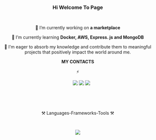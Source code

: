 <h3 align="center">Hi Welcome To Page</h3>

<br/>

<div align="center">
 
🔭 I’m currently working on **a marketplace**
 
🌱 I’m currently learning **Docker, AWS, Express. js and MongoDB**

💬 I'm eager to absorb my knowledge and contribute them to meaningful projects that positively impact the world around me.


**MY CONTACTS** 

⚡

 </div>
 
<div align="center"> 
  &nbsp;&nbsp;&nbsp;&nbsp;&nbsp;&nbsp;&nbsp;&nbsp;&nbsp;
  <a href="mailto:muhtormaxkamov770@gmail.com?"><img src="https://img.shields.io/badge/gmail-%23D14836.svg?&style=for-the-badge&logo=gmail&logoColor=white" style="max-width: 100%;"></a>
<a href="https://clone13.github.io/" rel="nofollow"><img src="https://img.shields.io/badge/Portfolio-%23000000.svg?style=for-the-badge&logo=firefox&logoColor=#FF7139" style="max-width: 100%;"></a>
  <a href="https://www.linkedin.com/in/mukhtor-makhkamov/" rel="nofollow"><img src="https://img.shields.io/badge/linkedin-%230077B5.svg?&style=for-the-badge&logo=linkedin&logoColor=white" style="max-width: 100%;"></a>&nbsp;&nbsp;&nbsp;&nbsp;
 <a herf="https://clone13.github.io/" src="https://img.shields.io/badge/Portfolio-%23000000.svg?style=for-the-badge&logo=firefox&logoColor=#FF7139" style="max-width: 100%></a>
 <img src="https://img.shields.io/badge/Portfolio-%23000000.svg?style=for-the-badge&logo=firefox&logoColor=#FF7139"></img>
  
</div>

<br/>
<h2 align="center"></h2>
<br/>
<p align="center">⚒️ Languages-Frameworks-Tools ⚒️</p>
<h2 align="center"></h2>
<br/>
<div align="center">
    <img src="https://skillicons.dev/icons?i=html,css,react,nextjs,javascript,typescript,nodejs,npm,git,vscode,github,figma,tailwind,sass,bootstrap" />
</div>
<br/>
